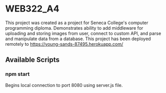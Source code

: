 # WEB322_A4
This project was created as a project for Seneca College's computer programming diploma. Demonstrates ability to add middleware for uploading and storing images from user, connect to custom API, and parse and manipulate data from a database.
This project has been deployed remotely to https://young-sands-87495.herokuapp.com/

## Available Scripts
### npm start
Begins local connection to port 8080 using server.js file.
